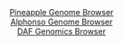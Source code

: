 <div id="Pineapple_Genome_Browser" align="center">
  <a href="https://igv.org/app/?sessionURL=blob:zZTva6MwGMf_l8DGHViNWmsVxuG2dpOObbS47jqGPNVow9RkSdRupf_7ZeOOe7OD9cUdB75IHvLj.3zywR3qiJCUNShEjml7pm0jA8kN6xdQ84pcQ00kCguoJDGQIAURpMkICneoAKkgmV_pnRuluAwtiyo.qKEpmSldE2p4ZQ300sxYbZ2xqoI1E6CYkNapgI5ZtOwGPVkD56a.2zU9KwcFFlR8wxrJLE6aMu31eemvUlqShtUkrdtK0fcAqc6jM.ZmAd.i5SLKMiLljLzE.Uk0i6M7d5KsLkZnq.TmcpmMlscLWjagWkFOVmw7SY6c6XYyv4Aj5zQZt.vemXvj7v72.0V25J4fT7acCiJPbN8eu97QGQUaDm1ysv2f.tYfPbB3uOdXMXWzax7T_n4R8Zu7ca9ZdH1Ufdi5j9HeQBXLWm0DyjbCD21suHhkeM5o8Da0xwbGb3wEoyh8eDSQEpA96eUPO6ReuHYGSfLcvutjICZyIlA4CDD27SBwvKE_xEFg740dakX19.BOk3ngYydynFFa0EppofNUNlya0DRmlxVm.XogTSqe2ngyi5Ml3sAMF47rJ9vT.aW46v_A0kD66vcH1I1.JtE_8e4zQUy1PlS28_F0UiyvY.3X5vZ8lq88Pgwi_nwze50OPwT09g86DE7BRA1Kr9cVPf3pWweCQqN0oaOSrmlF1ctSc2Q9Cm3H1dqijFVMe4hEuf6CDWzYHv76W093_7j_AQ--">Pineapple Genome Browser</a>
</div>
<div id="Alphonso_Genome_Browser" align="center">
  <a href="https://igv.org/app/?sessionURL=blob:zZJrT9swFIb_iyXQJqW5timJhKbCWmhhUFpCuAhFruMkFoltbDeFVv3vO0Ob9mVI9MOmSVYcH9nOe548G9RSpZngKEa.7fVsz0MW0pVYzXEja3qBG6pRXOBaUwspWlBFOaEo3qACa4OT2TmcrIyROnYcZmSnwbwUtg5s3OC14HilbSIa51jUNV4IhY1Q2jlSuBUOK9vOii6wlDZ8O7B7To4NdnAtK8G1cCTlZbaC.7JfpaykXDQ0a5a1YW8BMsgDGXO7wF8G6XxACNX6jL6O88PB2XhwEwyT.5Pw.D65PE2TMN2fs5Jjs1T0cHh6Eu75ozSoIvfpdurdfLu7PvXL9OQ8ORZ7wdf94YtkiupDr.8dBL2uHwaAhvGcvvxPXcNgO3YeNeZGTVND5N2ou.cfkalewfQMNPKxyavxH7vvoq2FakGW4AMilerHnmsFbmj1_LDz49U7sFw3AkZKMBQ_PFrIKEyeYPvDBplXCdYgTZ.XbwJZSKicKhR3Itfte1Hk97r9rhtF3tbaoKWq_x7gUTKL.q4_8P0wK1htQOk801xqG3Nut6Swy_WORCu6ZulTtJR1I4HkhA2LmSHAM2rW8Lwk7xC1EAR4.5XQ7kdy_RMDPxLENotdtbt4HrSX54BndN9MOJ4U19ECViKZ3a6vrpJ3Ee2GpxCqwQb2QwWWP71rsWKYGyi0TLMFq5l5TYGkWKHY8wPQFxFRC_ARqXLxybVcy.u5n39rGmwft98B">Alphonso Genome Browser</a>
</div>


<div id="DAF_Genomics_Browser" align="center">
  <a href="https://igv.org/app/?sessionURL=blob:tZFra9swFIb_i6D95Kt8iw1h2FnShd5GjeuSUsKpLcdebcmT5KVuyH.f8DoGG2UMOpCExLm8r85zQN8IFw2jKELYsD3DtpGGRM32KXR9S66gIwJFFbSCaIiTinBCC4KiA6pASMhuLlRlLWUvItMsodJ3hLKuKYQhHAN6XbBB1kSl6tiADl4Yhb0wCtapZAkmtH3NqGAmFAURQrfMntDddg_q.BnbTi3Jthta2UyqW2VCGSuNCpTbhpbk.S9G_oOyWs2HOE_jqf6cjOtyHp.v41tnmW3O_MUmu_6UZ35.mjY7CnLgZO6O6QlOhmR9TTfBXfHFXawuXs7qRbDMu8sT5.Pp8rlvOBFzO7BnjufiwEdHDbWsGBQEVNTcjmxXC_BMw66rv14dz1dT4KxB0f2DhiSH4kml3x.QHHuFCgnydZioaYjxknAU6aFlBXYYYs8NXCsM7aN2QANv35nlKrsJAwvHGPvGI3RKv2raaYBK6M_ge4H8rbPa_wqqub2a5YtNkiTDanwc089P0Poere_K5RuYNPTmtyrGO5Aq9OP5CgVapdYRKn9RcY4Px.8-">DAF Genomics Browser</a>
</div>
